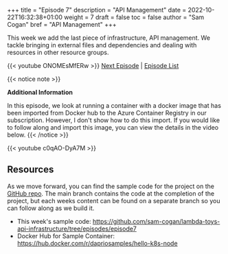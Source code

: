 +++
title = "Episode 7"
description = "API Management"
date = 2022-10-22T16:32:38+01:00
weight = 7
draft = false
toc = false
author = "Sam Cogan"
bref = "API Management"
+++

This week we add the last piece of infrastructure, API management. We tackle bringing in external files and dependencies and dealing with resources in other resource groups.

{{< youtube ONOMEsMfERw >}}
[Next Episode](/docs/episode-8) | [Episode List](/docs)


{{< notice note >}}

**Additional Information**

In this episode, we look at running a container with a docker image that has been imported from Docker hub to the Azure Container Registry in our subscription. However, I don't show how to do this import. If you would like to follow along and import this image, you can view the details in the video below.
{{< /notice >}}

{{< youtube c0qAO-DyA7M >}}

## Resources

As we move forward, you can find the sample code for the project on the  [GitHub repo](https://github.com/sam-cogan/lambda-toys-api-infrastructure/). The main branch contains the code at the completion of the project, but each weeks content can be found on a separate branch so you can follow along as we build it.

- This week's sample code:  https://github.com/sam-cogan/lambda-toys-api-infrastructure/tree/episodes/episode7
- Docker Hub for Sample Container: https://hub.docker.com/r/dapriosamples/hello-k8s-node